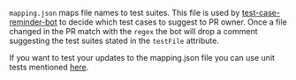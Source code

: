`mapping.json` maps file names to test suites. This file is used by [test-case-reminder-bot](https://github.com/wordpress-mobile/test-case-reminder-bot) to decide which test cases to suggest to PR owner. Once a file changed in the PR match with the `regex` the bot will drop a comment suggesting the test suites stated in the `testFile` attribute.

If you want to test your updates to the mapping.json file you can use unit tests mentioned [here](https://github.com/wordpress-mobile/test-case-reminder-bot#unit-tests).
